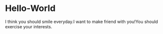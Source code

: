 # Hello-World
I think you should smile everyday.I want to make friend with you!You should exercise your interests.
